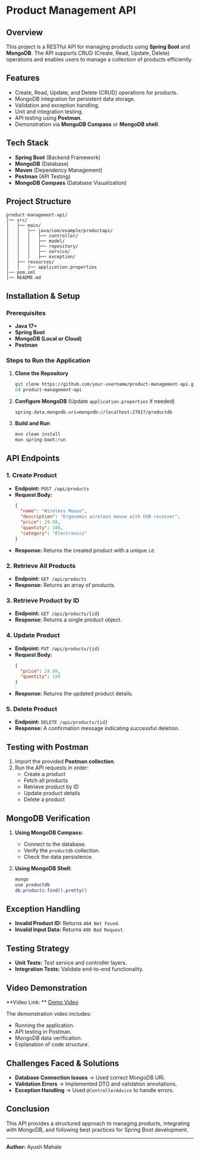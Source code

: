 # Product Management API

## Overview
This project is a RESTful API for managing products using **Spring Boot** and **MongoDB**. The API supports CRUD (Create, Read, Update, Delete) operations and enables users to manage a collection of products efficiently. 

## Features
- Create, Read, Update, and Delete (CRUD) operations for products.
- MongoDB integration for persistent data storage.
- Validation and exception handling.
- Unit and integration testing.
- API testing using **Postman**.
- Demonstration via **MongoDB Compass** or **MongoDB shell**.

## Tech Stack
- **Spring Boot** (Backend Framework)
- **MongoDB** (Database)
- **Maven** (Dependency Management)
- **Postman** (API Testing)
- **MongoDB Compass** (Database Visualization)

## Project Structure
```
product-management-api/
│── src/
│   ├── main/
│   │   ├── java/com/example/productapi/
│   │   │   ├── controller/
│   │   │   ├── model/
│   │   │   ├── repository/
│   │   │   ├── service/
│   │   │   ├── exception/
│   ├── resources/
│   │   ├── application.properties
│── pom.xml
│── README.md
```

## Installation & Setup

### Prerequisites
- **Java 17+**
- **Spring Boot**
- **MongoDB (Local or Cloud)**
- **Postman**

### Steps to Run the Application
1. **Clone the Repository**
   ```sh
   git clone https://github.com/your-username/product-management-api.git
   cd product-management-api
   ```

2. **Configure MongoDB** (Update `application.properties` if needed)
   ```properties
   spring.data.mongodb.uri=mongodb://localhost:27017/productdb
   ```

3. **Build and Run**
   ```sh
   mvn clean install
   mvn spring-boot:run
   ```

## API Endpoints

### 1. Create Product
- **Endpoint:** `POST /api/products`
- **Request Body:**
   ```json
   {
     "name": "Wireless Mouse",
     "description": "Ergonomic wireless mouse with USB receiver",
     "price": 29.99,
     "quantity": 100,
     "category": "Electronics"
   }
   ```
- **Response:** Returns the created product with a unique `id`.

### 2. Retrieve All Products
- **Endpoint:** `GET /api/products`
- **Response:** Returns an array of products.

### 3. Retrieve Product by ID
- **Endpoint:** `GET /api/products/{id}`
- **Response:** Returns a single product object.

### 4. Update Product
- **Endpoint:** `PUT /api/products/{id}`
- **Request Body:**
   ```json
   {
     "price": 24.99,
     "quantity": 150
   }
   ```
- **Response:** Returns the updated product details.

### 5. Delete Product
- **Endpoint:** `DELETE /api/products/{id}`
- **Response:** A confirmation message indicating successful deletion.

## Testing with Postman
1. Import the provided **Postman collection**.
2. Run the API requests in order:
   - Create a product
   - Fetch all products
   - Retrieve product by ID
   - Update product details
   - Delete a product

## MongoDB Verification
1. **Using MongoDB Compass:**
   - Connect to the database.
   - Verify the `productdb` collection.
   - Check the data persistence.

2. **Using MongoDB Shell:**
   ```sh
   mongo
   use productdb
   db.products.find().pretty()
   ```

## Exception Handling
- **Invalid Product ID:** Returns `404 Not Found`.
- **Invalid Input Data:** Returns `400 Bad Request`.

## Testing Strategy
- **Unit Tests:** Test service and controller layers.
- **Integration Tests:** Validate end-to-end functionality.

## Video Demonstration
**Video Link: ** [Demo Video](https://drive.google.com/file/d/12yE6ZG-6sw2WdhY6V3Qj4Szk7QsdQBUT/view?usp=sharing)


The demonstration video includes:
- Running the application.
- API testing in Postman.
- MongoDB data verification.
- Explanation of code structure.

## Challenges Faced & Solutions
- **Database Connection Issues** → Used correct MongoDB URI.
- **Validation Errors** → Implemented DTO and validation annotations.
- **Exception Handling** → Used `@ControllerAdvice` to handle errors.

## Conclusion
This API provides a structured approach to managing products, integrating with MongoDB, and following best practices for Spring Boot development.

---
**Author:** Ayush Mahale 
